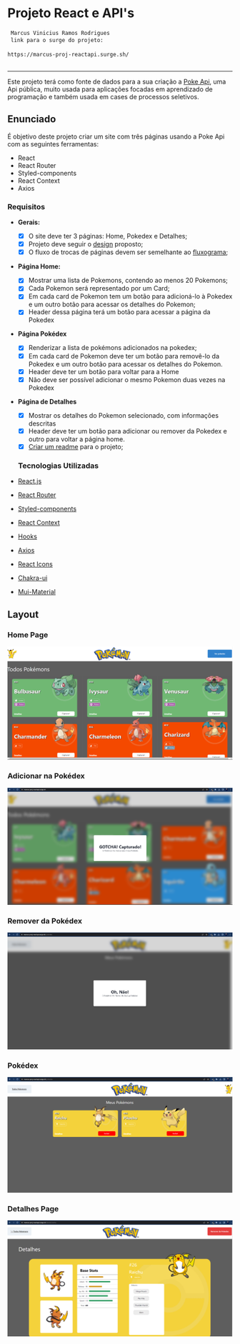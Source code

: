# **Projeto React e API's**
```
 Marcus Vinicius Ramos Rodrigues
 link para o surge do projeto:
 
https://marcus-proj-reactapi.surge.sh/


```
***
Este projeto terá como fonte de dados para a sua criação a [Poke Api](https://pokeapi.co/ "Poke Api"), uma Api pública, muito usada para aplicações focadas em aprendizado de programação e também usada em cases de processos seletivos.


## **Enunciado**
É objetivo deste projeto criar um site com três páginas usando a Poke Api com as seguintes ferramentas:

- React
- React Router
- Styled-components
- React Context
- Axios

### **Requisitos**
- **Gerais:**
	- [x] O site deve ter 3 páginas: Home, Pokedex e Detalhes;
	- [x] Projeto deve seguir o [design](https://www.figma.com/file/KseyA2Ofghiek2Cy3ZaDre/Poked%C3%A9x?t=AEi3zEmWmarf1FbP-0 "design") proposto;
	- [x] O fluxo de trocas de páginas devem ser semelhante ao [fluxograma](https://www.figma.com/proto/KseyA2Ofghiek2Cy3ZaDre/Poked%C3%A9x?page-id=0%3A1&node-id=2%3A2&viewport=358%2C197%2C0.27&scaling=scale-down&starting-point-node-id=2%3A2 "fluxograma");
- **Página Home:**
	- [x]  Mostrar uma lista de Pokemons, contendo ao menos 20 Pokemons;
	- [x] Cada Pokemon será representado por um Card;
	- [x] Em cada card de Pokemon tem um botão para adicioná-lo à Pokedex e um outro botão para acessar os detalhes do Pokemon;
	- [x] Header dessa página terá um botão para acessar a página da Pokedex
- **Página Pokédex**
	- [x] Renderizar a lista de pokémons adicionados na pokedex;
	- [x] Em cada card de Pokemon deve ter um botão para removê-lo da Pokedex e um outro botão para acessar os detalhes do Pokemon.
	- [x] Header deve ter um botão para voltar para a Home
	- [x] Não deve ser possível adicionar o mesmo Pokemon duas vezes na Pokedex
- **Página de Detalhes**
	- [x] Mostrar os detalhes do Pokemon selecionado, com informações descritas
	- [x] Header deve ter um botão para adicionar ou remover da Pokedex e outro para voltar a página home.
    - [x] [Criar um readme](https://www.youtube.com/watch?v=1QKwP0SJK-c "Crie um readme") para o projeto;

	### **Tecnologias Utilizadas**

-   [React.js](https://pt-br.reactjs.org/)
-   [React Router](https://reactrouter.com/en/main/start/overview)
-   [Styled-components](https://styled-components.com/)
-   [React Context](https://reactjs.org/docs/context.html)
-   [Hooks](https://reactjs.org/docs/hooks-intro.html)
-   [Axios](https://axios-http.com/ptbr/docs/intro)
-   [React Icons](https://react-icons.github.io/react-icons)
-   [Chakra-ui](https://pro.chakra-ui.com/guides/get-started)
-   [Mui-Material](https://mui.com/material-ui/getting-started/overview/)

## Layout

### Home Page

![Home Page](https://raw.githubusercontent.com/marcusvrr/projeto-react-apis/66e7ba20de3d8094359775eaf5e4947aab6e8746/src/img/PrintDaHome.png)

### Adicionar na Pokédex

![Adicionar na Pokédex](https://raw.githubusercontent.com/marcusvrr/projeto-react-apis/66e7ba20de3d8094359775eaf5e4947aab6e8746/src/img/printCapturar.png)

### Remover da Pokédex

![Remover da Pokédex](https://raw.githubusercontent.com/marcusvrr/projeto-react-apis/66e7ba20de3d8094359775eaf5e4947aab6e8746/src/img/printRemover.png)

### Pokédex

![Pokédex](https://raw.githubusercontent.com/marcusvrr/projeto-react-apis/66e7ba20de3d8094359775eaf5e4947aab6e8746/src/img/printPokedex.png)

### Detalhes Page

![Detalhes Page](https://raw.githubusercontent.com/marcusvrr/projeto-react-apis/66e7ba20de3d8094359775eaf5e4947aab6e8746/src/img/printDetalhes.png)


				

